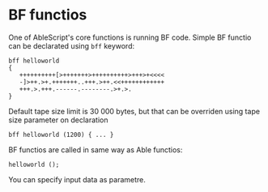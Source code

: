 # BF functios
One of AbleScript's core functions is running BF code. Simple BF functio can be declarated using `bff` keyword:
```ablescript
bff helloworld
{
   ++++++++++[>+++++++>++++++++++>+++>+<<<<
   -]>++.>+.+++++++..+++.>++.<<++++++++++++
   +++.>.+++.------.--------.>+.>.
}
```

Default tape size limit is 30 000 bytes, but that can be overriden using tape size parameter on declaration
```ablescript
bff helloworld (1200) { ... }
```

BF functios are called in same way as Able functios:
```ablescript
helloworld ();
```
You can specify input data as parametre.
